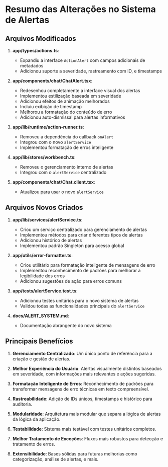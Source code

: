 # Resumo das Alterações no Sistema de Alertas

## Arquivos Modificados

1. **app/types/actions.ts**:
   - Expandiu a interface `ActionAlert` com campos adicionais de metadados
   - Adicionou suporte a severidade, rastreamento com ID, e timestamps

2. **app/components/chat/ChatAlert.tsx**:
   - Redesenhou completamente a interface visual dos alertas
   - Implementou estilização baseada em severidade
   - Adicionou efeitos de animação melhorados
   - Incluiu exibição de timestamp
   - Melhorou a formatação do conteúdo de erro
   - Adicionou auto-dismissal para alertas informativos

3. **app/lib/runtime/action-runner.ts**:
   - Removeu a dependência do callback `onAlert`
   - Integrou com o novo `alertService`
   - Implementou formatação de erros inteligente

4. **app/lib/stores/workbench.ts**:
   - Removeu o gerenciamento interno de alertas
   - Integrou com o `alertService` centralizado

5. **app/components/chat/Chat.client.tsx**:
   - Atualizou para usar o novo `alertService`

## Arquivos Novos Criados

1. **app/lib/services/alertService.ts**:
   - Criou um serviço centralizado para gerenciamento de alertas
   - Implementou métodos para criar diferentes tipos de alertas
   - Adicionou histórico de alertas
   - Implementou padrão Singleton para acesso global

2. **app/utils/error-formatter.ts**:
   - Criou utilitário para formatação inteligente de mensagens de erro
   - Implementou reconhecimento de padrões para melhorar a legibilidade dos erros
   - Adicionou sugestões de ação para erros comuns

3. **app/tests/alertService.test.ts**:
   - Adicionou testes unitários para o novo sistema de alertas
   - Validou todas as funcionalidades principais do `alertService`

4. **docs/ALERT_SYSTEM.md**:
   - Documentação abrangente do novo sistema

## Principais Benefícios

1. **Gerenciamento Centralizado**: Um único ponto de referência para a criação e gestão de alertas.

2. **Melhor Experiência do Usuário**: Alertas visualmente distintos baseados em severidade, com informações mais relevantes e ações sugeridas.

3. **Formatação Inteligente de Erros**: Reconhecimento de padrões para transformar mensagens de erro técnicas em texto compreensível.

4. **Rastreabilidade**: Adição de IDs únicos, timestamps e histórico para auditoria.

5. **Modularidade**: Arquitetura mais modular que separa a lógica de alertas da lógica da aplicação.

6. **Testabilidade**: Sistema mais testável com testes unitários completos.

7. **Melhor Tratamento de Exceções**: Fluxos mais robustos para detecção e tratamento de erros.

8. **Extensibilidade**: Bases sólidas para futuras melhorias como categorização, análise de alertas, e mais. 